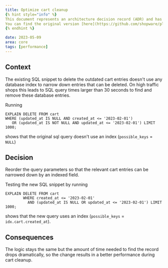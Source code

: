```yaml
---
title: Optimize cart cleanup
{% hint style="info" %}
This document represents an architecture decision record (ADR) and has been mirrored from the ADR section in our Shopware 6 repository.
You can find the original version [here](https://github.com/shopware/platform/blob/trunk/adr/2023-05-09-optimise-cart-cleanup.md)
{% endhint %}

date: 2023-05-09
area: core
tags: [performance]
---
```


## Context

The existing SQL snippet to delete the outdated cart entries doesn't use any database index to narrow down entries that can be deleted. 
On high traffic shops this leads to SQL query times larger than 30 seconds to find and remove these database entries.

Running 
```
EXPLAIN DELETE FROM cart
WHERE (updated_at IS NULL AND created_at <= '2023-02-01')
   OR (updated_at IS NOT NULL AND updated_at <= '2023-02-01') LIMIT 1000;
```
shows that the original sql query doesn't use an index (`possible_keys` = `NULL`)

## Decision

Reorder the query parameters so that the relevant cart entries can be narrowed down by an indexed field.

Testing the new SQL snippet by running 
```
EXPLAIN DELETE FROM cart
        WHERE created_at <= '2023-02-01'
          AND (updated_at IS NULL OR updated_at <= '2023-02-01') LIMIT 1000;
```
shows that the new query uses an index (`possible_keys` = `idx.cart.created_at`).


## Consequences

The logic stays the same but the amount of time needed to find the record drops 
dramatically, so the change results in a better performance during cart cleanup.
